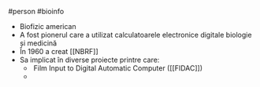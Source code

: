 #person #bioinfo 
- Biofizic american
- A fost pionerul care a utilizat calculatoarele electronice digitale biologie și medicină
- În 1960 a creat [[NBRF]]
- Sa implicat în diverse proiecte printre care:
	-  Film Input to Digital Automatic Computer ([[FIDAC]])
	- 